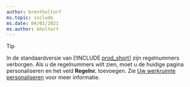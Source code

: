 ```yaml
---
author: brentholtorf
ms.topic: include
ms.date: 04/01/2021
ms.author: bholtorf
---
```

> [!TIP]
> In de standaardversie van [!INCLUDE [prod_short](prod_short.md)] zijn regelnummers verborgen. Als u de regelnummers wilt zien, moet u de huidige pagina personaliseren en het veld **Regelnr.** toevoegen. Zie [Uw werkruimte personaliseren](../ui-personalization-user.md#start-personalizing-by-using-the-personalization-mode) voor meer informatie.  
